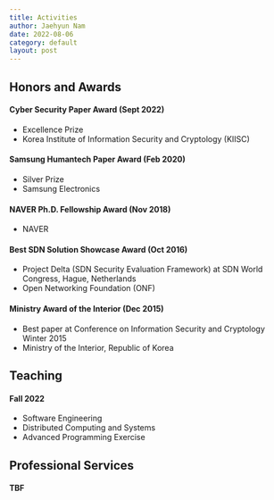 ```yaml
---
title: Activities
author: Jaehyun Nam
date: 2022-08-06
category: default
layout: post
---
```


## Honors and Awards

#### Cyber Security Paper Award (Sept 2022)
  - Excellence Prize
  - Korea Institute of Information Security and Cryptology (KIISC)

#### Samsung Humantech Paper Award (Feb 2020)
  - Silver Prize
  - Samsung Electronics

#### NAVER Ph.D. Fellowship Award (Nov 2018)
  - NAVER

#### Best SDN Solution Showcase Award (Oct 2016)
  - Project Delta (SDN Security Evaluation Framework) at SDN World Congress, Hague, Netherlands
  - Open Networking Foundation (ONF)

#### Ministry Award of the Interior (Dec 2015)
  - Best paper at Conference on Information Security and Cryptology Winter 2015
  - Ministry of the Interior, Republic of Korea

## Teaching

#### Fall 2022

  - Software Engineering
  - Distributed Computing and Systems
  - Advanced Programming Exercise

## Professional Services

#### TBF

